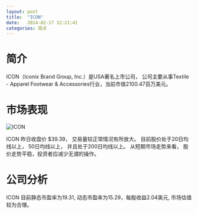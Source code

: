 ```yaml
---
layout: post
title:  "ICON"
date:   2014-02-17 12:21:41
categories: 观点
---
```


# 简介
ICON（Iconix Brand Group, Inc.）是USA著名上市公司，
公司主要从事Textile - Apparel Footwear & Accessories行业，当前市值2100.47百万美元。

# 市场表现

![ICON](http://finviz.com/chart.ashx?t=ICON&ty=c&ta=1&p=d&s=l)

ICON 昨日收盘价 $39.39，
交易量较正常情况有所放大。
目前股价处于20日均线以上，
50日均线以上，
并且处于200日均线以上。
从短期市场走势来看，
股价走势平稳，投资者应减少无谓的操作。

# 公司分析
ICON 目前静态市盈率为19.31, 动态市盈率为15.29，每股收益2.04美元,
市场估值较为合理。
